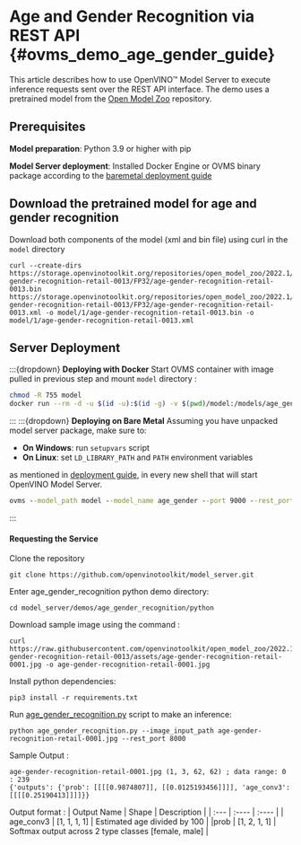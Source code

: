 # Age and Gender Recognition via REST API {#ovms_demo_age_gender_guide}
This article describes how to use OpenVINO&trade; Model Server to execute inference requests sent over the REST API interface. The demo uses a pretrained model from the [Open Model Zoo](https://github.com/openvinotoolkit/open_model_zoo) repository.

## Prerequisites

**Model preparation**: Python 3.9 or higher with pip 

**Model Server deployment**: Installed Docker Engine or OVMS binary package according to the [baremetal deployment guide](../../../docs/deploying_server_baremetal.md)

## Download the pretrained model for age and gender recognition
Download both components of the model (xml and bin file) using curl in the `model` directory

```console
curl --create-dirs https://storage.openvinotoolkit.org/repositories/open_model_zoo/2022.1/models_bin/2/age-gender-recognition-retail-0013/FP32/age-gender-recognition-retail-0013.bin https://storage.openvinotoolkit.org/repositories/open_model_zoo/2022.1/models_bin/2/age-gender-recognition-retail-0013/FP32/age-gender-recognition-retail-0013.xml -o model/1/age-gender-recognition-retail-0013.bin -o model/1/age-gender-recognition-retail-0013.xml
```

## Server Deployment
:::{dropdown} **Deploying with Docker**
Start OVMS container with image pulled in previous step and mount `model` directory :
```bash
chmod -R 755 model
docker run --rm -d -u $(id -u):$(id -g) -v $(pwd)/model:/models/age_gender -p 9000:9000 -p 8000:8000 openvino/model_server:latest --model_path /models/age_gender --model_name age_gender --port 9000 --rest_port 8000
```
:::
:::{dropdown} **Deploying on Bare Metal**
Assuming you have unpacked model server package, make sure to:

- **On Windows**: run `setupvars` script
- **On Linux**: set `LD_LIBRARY_PATH` and `PATH` environment variables

as mentioned in [deployment guide](../../../docs/deploying_server_baremetal.md), in every new shell that will start OpenVINO Model Server.
```bat
ovms --model_path model --model_name age_gender --port 9000 --rest_port 8000
```
:::
#### Requesting the Service
Clone the repository
```console
git clone https://github.com/openvinotoolkit/model_server.git
```

Enter age_gender_recognition python demo directory:
```console
cd model_server/demos/age_gender_recognition/python
```

Download sample image using the command :
```console
curl https://raw.githubusercontent.com/openvinotoolkit/open_model_zoo/2022.1.0/models/intel/age-gender-recognition-retail-0013/assets/age-gender-recognition-retail-0001.jpg -o age-gender-recognition-retail-0001.jpg
```

Install python dependencies:
```console
pip3 install -r requirements.txt
```
Run [age_gender_recognition.py](https://github.com/openvinotoolkit/model_server/blob/releases/2025/3/demos/age_gender_recognition/python/age_gender_recognition.py) script to make an inference:
```console
python age_gender_recognition.py --image_input_path age-gender-recognition-retail-0001.jpg --rest_port 8000
```
Sample Output :
```console
age-gender-recognition-retail-0001.jpg (1, 3, 62, 62) ; data range: 0 : 239
{'outputs': {'prob': [[[[0.9874807]], [[0.0125193456]]]], 'age_conv3': [[[[0.25190413]]]]}}
```
Output format :
| Output Name      | Shape | Description |
| :---        |    :----   | :----    |
| age_conv3   | [1, 1, 1, 1] | Estimated age divided by 100 |
|prob | [1, 2, 1, 1] | Softmax output across 2 type classes [female, male] |
